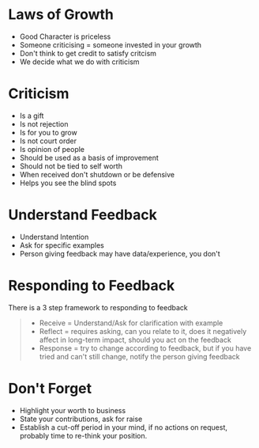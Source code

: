 # Laws of Growth
- Good Character is priceless
- Someone criticising = someone invested in your growth
- Don't think to get credit to satisfy critcism
- We decide what we do with criticism

# Criticism 
- Is a gift
- Is not rejection
- Is for you to grow
- Is not court order
- Is opinion of people
- Should be used as a basis of improvement
- Should not be tied to self worth
- When received don't shutdown or be defensive
- Helps you see the blind spots

# Understand Feedback
- Understand Intention
- Ask for specific examples
- Person giving feedback may have data/experience, you don't

# Responding to Feedback
There is a 3 step framework to responding to feedback
> - Receive = Understand/Ask for clarification with example
> - Reflect = requires asking, can you relate to it, does it negatively affect in long-term impact, should you act on the feedback
> - Response = try to change according to feedback, but if you have tried and can't still change, notify the person giving feedback

# Don't Forget
- Highlight your worth to business
- State your contributions, ask for raise
- Establish a cut-off period in your mind, if no actions on request, probably time to re-think your position.